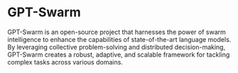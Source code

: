 # GPT-Swarm
GPT-Swarm is an open-source project that harnesses the power of swarm intelligence to enhance the capabilities of state-of-the-art language models. By leveraging collective problem-solving and distributed decision-making, GPT-Swarm creates a robust, adaptive, and scalable framework for tackling complex tasks across various domains.
